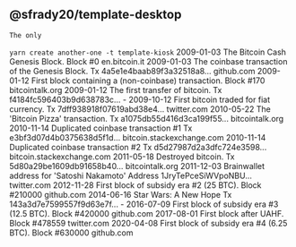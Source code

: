## @sfrady20/template-desktop
    The only 
`yarn create another-one -t template-kiosk`
2009-01-03	The Bitcoin Cash Genesis Block.	Block #0	en.bitcoin.it 
2009-01-03	The coinbase transaction of the Genesis Block.	Tx 4a5e1e4baab89f3a32518a8...	github.com 
2009-01-12	First block containing a (non-coinbase) transaction.	Block #170	bitcointalk.org 
2009-01-12	The first transfer of bitcoin.	Tx f4184fc596403b9d638783c...	-
2009-10-12	First bitcoin traded for fiat currency.	Tx 7dff938918f07619abd38e4...	twitter.com 
2010-05-22	The 'Bitcoin Pizza' transaction.	Tx a1075db55d416d3ca199f55...	bitcointalk.org 
2010-11-14	Duplicated coinbase transaction #1	Tx e3bf3d07d4b0375638d5f1d...	bitcoin.stackexchange.com 
2010-11-14	Duplicated coinbase transaction #2	Tx d5d27987d2a3dfc724e3598...	bitcoin.stackexchange.com 
2011-05-18	Destroyed bitcoin.	Tx 5d80a29be1609db91658b40...	bitcointalk.org 
2011-12-03	Brainwallet address for 'Satoshi Nakamoto'	Address 1JryTePceSiWVpoNBU...	twitter.com 
2012-11-28	First block of subsidy era #2 (25 BTC).	Block #210000	github.com 
2014-06-16	Star Wars: A New Hope	Tx 143a3d7e7599557f9d63e7f...	-
2016-07-09	First block of subsidy era #3 (12.5 BTC).	Block #420000	github.com 
2017-08-01	First block after UAHF.	Block #478559	twitter.com 
2020-04-08	First block of subsidy era #4 (6.25 BTC).	Block #630000	github.com 